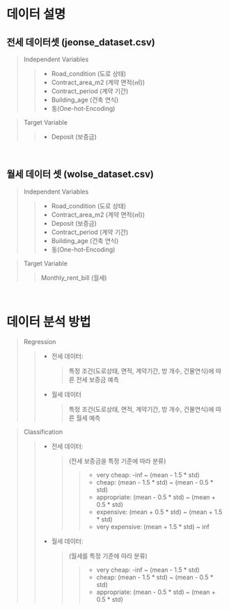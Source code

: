 데이터 설명
===============

전세 데이터셋 (jeonse_dataset.csv)
----------------
> Independent Variables
>   > * Road_condition (도로 상태)
>   > * Contract_area_m2 (계약 면적(㎡))
>   > * Contract_period (계약 기간)
>   > * Building_age (건축 연식)
>   > * 동(One-hot-Encoding)

> Target Variable
>   > * Deposit (보증금)

<br/>

월세 데이터 셋 (wolse_dataset.csv)
----------------
> Independent Variables
>   > * Road_condition (도로 상태)
>   > * Contract_area_m2 (계약 면적(㎡))
>   > * Deposit (보증금)
>   > * Contract_period (계약 기간)
>   > * Building_age (건축 연식)
>   > * 동(One-hot-Encoding)

> Target Variable
>   > Monthly_rent_bill (월세)

<br/>

데이터 분석 방법
===============
> Regression
>   > * 전세 데이터: 
>   >   > 특정 조건(도로상태, 면적, 계약기간, 방 개수, 건물연식)에 따른 전세 보증금 예측
>   > * 월세 데이터
>   >   > 특정 조건(도로상태, 면적, 계약기간, 방 개수, 건물연식)에 따른 월세 예측

> Classification
>   > * 전세 데이터:
>   >   > (전세 보증금을 특정 기준에 따라 분류)
>   >   >   > * very cheap: -inf ~ (mean - 1.5 * std)
>   >   >   > * cheap: (mean - 1.5 * std) ~ (mean - 0.5 * std)
>   >   >   > * appropriate: (mean - 0.5 * std) ~ (mean + 0.5 * std)
>   >   >   > * expensive: (mean + 0.5 * std) ~ (mean + 1.5 * std)
>   >   >   > * very expensive: (mean + 1.5 * std) ~ inf
>   > * 월세 데이터:
>   >   > (월세를 특정 기준에 따라 분류)
>   >   >   > * very cheap: -inf ~ (mean - 1.5 * std)
>   >   >   > * cheap: (mean - 1.5 * std) ~ (mean - 0.5 * std)
>   >   >   > * appropriate: (mean - 0.5 * std) ~ (mean + 0.5 * std)

